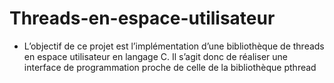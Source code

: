 # Threads-en-espace-utilisateur

* L’objectif de ce projet est l’implémentation d’une bibliothèque de threads en espace utilisateur en
langage C. Il s’agit donc de réaliser une interface de programmation proche de celle de la bibliothèque
pthread 
